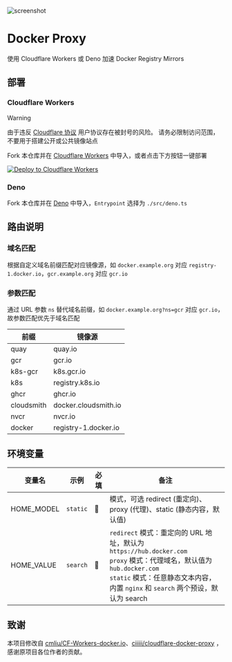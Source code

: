 ![screenshot](https://github.com/user-attachments/assets/2e50566f-038e-4d4b-8d7d-46ef93ee9d81)
# Docker Proxy

使用 Cloudflare Workers 或 Deno 加速 Docker Registry Mirrors

## 部署

### Cloudflare Workers

> [!WARNING]
> 由于违反 [Cloudflare 协议](https://www.cloudflare.com/zh-cn/terms/) 用户协议存在被封号的风险。
> 请务必限制访问范围，不要用于搭建公开或公共镜像站点

Fork 本仓库并在 [Cloudflare Workers](https://dash.cloudflare.com/) 中导入，或者点击下方按钮一键部署

[![Deploy to Cloudflare Workers](https://deploy.workers.cloudflare.com/button)](https://deploy.workers.cloudflare.com/?url=https://github.com/fordes123/docker-proxy)

### Deno

Fork 本仓库并在 [Deno](https://dash.deno.com/new_project) 中导入，`Entrypoint` 选择为 `./src/deno.ts`

## 路由说明

### 域名匹配

根据自定义域名前缀匹配对应镜像源，如 `docker.example.org` 对应 `registry-1.docker.io`，`gcr.example.org` 对应 `gcr.io`

### 参数匹配

通过 URL 参数 `ns` 替代域名前缀，如 `docker.example.org?ns=gcr` 对应 `gcr.io`，故参数匹配优先于域名匹配

| 前缀         | 镜像源                  |
|------------|----------------------|
| quay       | quay.io              |
| gcr        | gcr.io               |
| k8s-gcr    | k8s.gcr.io           |
| k8s        | registry.k8s.io      |
| ghcr       | ghcr.io              |
| cloudsmith | docker.cloudsmith.io |
| nvcr       | nvcr.io              |
| docker     | registry-1.docker.io |

## 环境变量

| 变量名        | 示例       | 必填 | 备注                                                                                                                                                              |
|------------|----------|----|-----------------------------------------------------------------------------------------------------------------------------------------------------------------|
| HOME_MODEL | `static` | 🚫 | 模式，可选 redirect (重定向)、proxy (代理)、static (静态内容，默认值)                                                                                                               |
| HOME_VALUE | `search` | 🚫 | `redirect` 模式：重定向的 URL 地址，默认为 `https://hub.docker.com`<br/>`proxy` 模式：代理域名，默认值为 `hub.docker.com`<br/>`static` 模式：任意静态文本内容，内置 `nginx` 和 `search` 两个预设，默认为 search |

## 致谢

本项目修改自 [cmliu/CF-Workers-docker.io](https://github.com/cmliu/CF-Workers-docker.io)、[ciiiii/cloudflare-docker-proxy](https://github.com/ciiiii/cloudflare-docker-proxy)
，感谢原项目各位作者的贡献。
